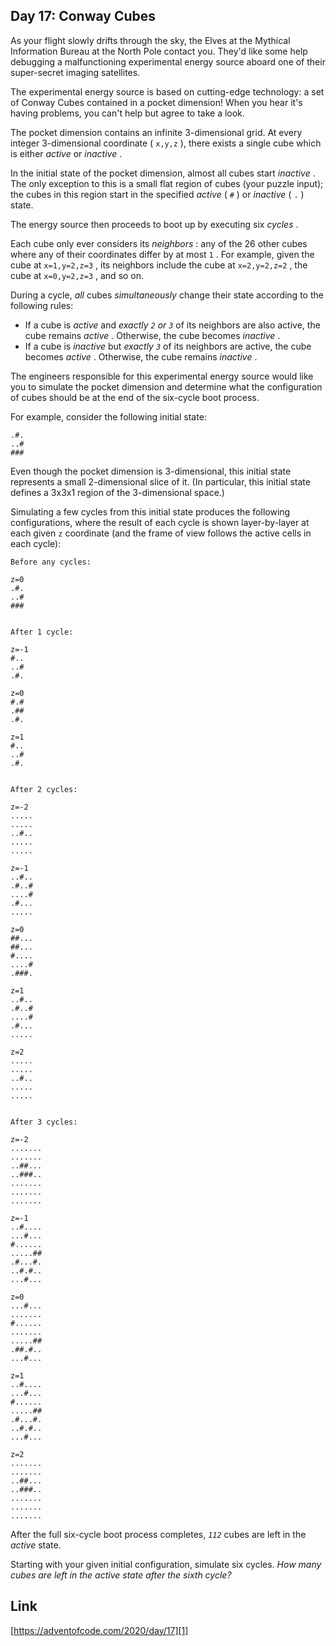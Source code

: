 ## Day 17: Conway Cubes

As your flight slowly drifts through the sky, the Elves at the Mythical Information Bureau at the North Pole contact you. They'd like some help debugging a malfunctioning experimental energy source aboard one of their super-secret imaging satellites.

The experimental energy source is based on cutting-edge technology: a set of Conway Cubes contained in a pocket dimension! When you hear it's having problems, you can't help but agree to take a look.

The pocket dimension contains an infinite 3-dimensional grid. At every integer 3-dimensional coordinate ( `x,y,z` ), there exists a single cube which is either _active_ or _inactive_ .

In the initial state of the pocket dimension, almost all cubes start _inactive_ . The only exception to this is a small flat region of cubes (your puzzle input); the cubes in this region start in the specified _active_ ( `#` ) or _inactive_ ( `.` ) state.

The energy source then proceeds to boot up by executing six _cycles_ .

Each cube only ever considers its _neighbors_ : any of the 26 other cubes where any of their coordinates differ by at most `1` . For example, given the cube at `x=1,y=2,z=3` , its neighbors include the cube at `x=2,y=2,z=2` , the cube at `x=0,y=2,z=3` , and so on.

During a cycle, _all_ cubes _simultaneously_ change their state according to the following rules:

- If a cube is _active_ and _exactly `2` or `3`_ of its neighbors are also active, the cube remains _active_ . Otherwise, the cube becomes _inactive_ .
- If a cube is _inactive_ but _exactly `3`_ of its neighbors are active, the cube becomes _active_ . Otherwise, the cube remains _inactive_ .

The engineers responsible for this experimental energy source would like you to simulate the pocket dimension and determine what the configuration of cubes should be at the end of the six-cycle boot process.

For example, consider the following initial state:

```
.#.
..#
###
```

Even though the pocket dimension is 3-dimensional, this initial state represents a small 2-dimensional slice of it. (In particular, this initial state defines a 3x3x1 region of the 3-dimensional space.)

Simulating a few cycles from this initial state produces the following configurations, where the result of each cycle is shown layer-by-layer at each given `z` coordinate (and the frame of view follows the active cells in each cycle):

```
Before any cycles:

z=0
.#.
..#
###


After 1 cycle:

z=-1
#..
..#
.#.

z=0
#.#
.##
.#.

z=1
#..
..#
.#.


After 2 cycles:

z=-2
.....
.....
..#..
.....
.....

z=-1
..#..
.#..#
....#
.#...
.....

z=0
##...
##...
#....
....#
.###.

z=1
..#..
.#..#
....#
.#...
.....

z=2
.....
.....
..#..
.....
.....


After 3 cycles:

z=-2
.......
.......
..##...
..###..
.......
.......
.......

z=-1
..#....
...#...
#......
.....##
.#...#.
..#.#..
...#...

z=0
...#...
.......
#......
.......
.....##
.##.#..
...#...

z=1
..#....
...#...
#......
.....##
.#...#.
..#.#..
...#...

z=2
.......
.......
..##...
..###..
.......
.......
.......
```

After the full six-cycle boot process completes, _`112`_ cubes are left in the _active_ state.

Starting with your given initial configuration, simulate six cycles. _How many cubes are left in the active state after the sixth cycle?_

## Link

[https://adventofcode.com/2020/day/17][1]

[1]: https://adventofcode.com/2020/day/17
